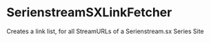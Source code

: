 # SerienstreamSXLinkFetcher
Creates a link list, for all StreamURLs of a Serienstream.sx Series Site
